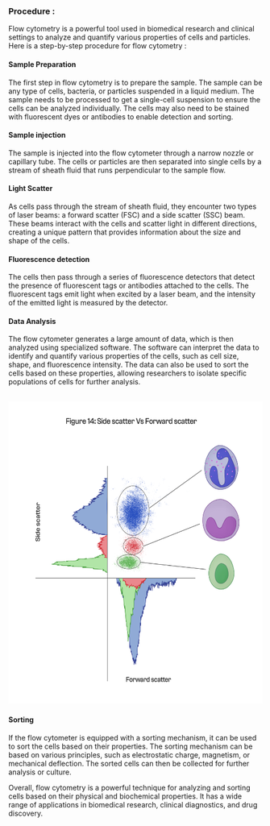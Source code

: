 ### Procedure :

Flow cytometry is a powerful tool used in biomedical research and clinical settings to analyze and quantify various properties of cells and particles. Here is a step-by-step procedure for flow cytometry :


#### Sample Preparation

The first step in flow cytometry is to prepare the sample. The sample can be any type of cells, bacteria, or particles suspended in a liquid medium. The sample needs to be processed to get a single-cell suspension to ensure the cells can be analyzed individually. The cells may also need to be stained with fluorescent dyes or antibodies to enable detection and sorting.


#### Sample injection

The sample is injected into the flow cytometer through a narrow nozzle or capillary tube. The cells or particles are then separated into single cells by a stream of sheath fluid that runs perpendicular to the sample flow.


#### Light Scatter

As cells pass through the stream of sheath fluid, they encounter two types of laser beams: a forward scatter (FSC) and a side scatter (SSC) beam. These beams interact with the cells and scatter light in different directions, creating a unique pattern that provides information about the size and shape of the cells.


#### Fluorescence detection

The cells then pass through a series of fluorescence detectors that detect the presence of fluorescent tags or antibodies attached to the cells. The fluorescent tags emit light when excited by a laser beam, and the intensity of the emitted light is measured by the detector.


#### Data Analysis

The flow cytometer generates a large amount of data, which is then analyzed using specialized software. The software can interpret the data to identify and quantify various properties of the cells, such as cell size, shape, and fluorescence intensity. The data can also be used to sort the cells based on these properties, allowing researchers to isolate specific populations of cells for further analysis.

<br><img src="images/img13.png" alt="image" width="600" height="600">

#### Sorting

If the flow cytometer is equipped with a sorting mechanism, it can be used to sort the cells based on their properties. The sorting mechanism can be based on various principles, such as electrostatic charge, magnetism, or mechanical deflection. The sorted cells can then be collected for further analysis or culture.

Overall, flow cytometry is a powerful technique for analyzing and sorting cells based on their physical and biochemical properties. It has a wide range of applications in biomedical research, clinical diagnostics, and drug discovery.